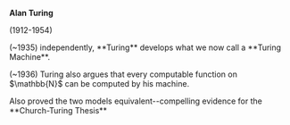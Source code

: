 **Alan Turing** 

(1912-1954)

<!-- .slide: data-background="inputs/alan-turing.jpg" data-background-size="contain" data-state="dim" -->

<p class="fragment fade-left"> 
(~1935) independently,  
<a class="highlight-green">**Turing**</a> 
develops what we   
now call a <a class="highlight-green">**Turing Machine**.</a>
</p>

<p class="fragment fade-left"> 
(~1936) Turing also argues   
that every computable   
function on $\mathbb{N}$ can be   
computed by his machine.
</p> 
<p class="fragment fade-left"> 
Also proved the two models
equivalent--compelling evidence for the <!-- *universality* of  -->
<!-- these computational models...  -->
<a class="highlight-green">**Church-Turing Thesis**</a>
</p> 



